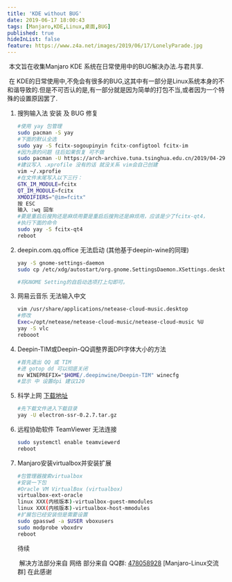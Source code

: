 ```yaml
---
title: 'KDE without BUG'
date: 2019-06-17 18:00:43
tags: [Manjaro,KDE,Linux,桌面,BUG]
published: true
hideInList: false
feature: https://www.z4a.net/images/2019/06/17/LonelyParade.jpg
---
```

​		本文旨在收集Manjaro KDE 系统在日常使用中的BUG解决办法.与君共享.

<!-- more -->

​		在 KDE的日常使用中,不免会有很多的BUG,这其中有一部分是Linux系统本身的不和谐导致的.但是不可否认的是,有一部分就是因为简单的打包不当,或者因为一个特殊的设置原因罢了.


1.  搜狗输入法 安装 及 BUG 修复

    ```bash
    #使用 yay 包管理
    sudo pacman -S yay
    #下面的默认全选
    sudo yay -S fcitx-sogoupinyin fcitx-configtool fcitx-im
    #因为源的问题 往后如果恢复 可不做
    sudo pacman -U https://arch-archive.tuna.tsinghua.edu.cn/2019/04-29/community/os/x86_64/fcitx-qt4-4.2.9.6-1-x86_64.pkg.tar.xz
    #建议写入 .xprofile 没有的话 就没关系 vim会自己创建
    vim ~/.xprofie
    #在文件末尾写入以下三行：
    GTK_IM_MODULE=fcitx
    QT_IM_MODULE=fcitx
    XMODIFIERS="@im=fcitx"
    按 ESC 
    输入 :wq 回车
    #要是重启后搜狗还是麻烦用要是重启后搜狗还是麻烦用，应该是少了fcitx-qt4，
    #执行下面的命令
    sudo yay -S fcitx-qt4
    reboot
    ```

    

2.  deepin.com.qq.office 无法启动 (其他基于deepin-wine的同理)

    ```bash
    yay -S gnome-settings-daemon
    sudo cp /etc/xdg/autostart/org.gnome.SettingsDaemon.XSettings.desktop ~/.config/autostart/
    
    #将GNOME Setting的自启动选项打上勾即可。
    ```

    

3.  网易云音乐 无法输入中文

    ```bash
    vim /usr/share/applications/netease-cloud-music.desktop
    #修改
    Exec=/opt/netease/netease-cloud-music/netease-cloud-music %U
    yay -S vlc
    rebooot
    ```

    

4.  Deepin-TIM或Deepin-QQ调整界面DPI字体大小的方法

    ```bash
    #首先退出 QQ 或 TIM
    #进 gotop dd 可以彻底关闭
    nv WINEPREFIX="$HOME/.deepinwine/Deepin-TIM" winecfg
    #显示 中 设置dpi 建议120
    ```

5.  科学上网 [下载地址](https://github.com/shadowsocksrr/electron-ssr/releases/download/v0.2.7/electron-ssr-0.2.7.tar.gz) 

    ```bash
    #先下载文件进入下载目录
    yay -U electron-ssr-0.2.7.tar.gz
    ```

6.  远程协助软件 TeamViewer 无法连接

    ```bash
    sudo systemctl enable teamviewerd
    reboot
    ```

7.  Manjaro安装virtualbox并安装扩展

    ```bash
    #包管理器搜索virtualbox
    #安装一下包
    #Oracle VM VirtualBox (virtualbox)
    virtualbox-ext-oracle
    linux XXX(内核版本)-virtualbox-guest-mmodules
    linux XXX(内核版本)-virtualbox-host-mmodules
    #扩展包已经安装但是需要设置
    sudo gpasswd -a $USER vboxusers
    sudo modprobe vboxdrv
    reboot
    ```

    待续

    

    ​    解决方法部分来自 网络 部分来自 QQ群: [478058928](https://jq.qq.com/?_wv=1027&k=5zjyKCP) [Manjaro-Linux交流群] 在此感谢